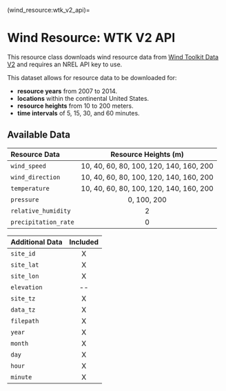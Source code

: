 (wind_resource:wtk_v2_api)=
# Wind Resource: WTK V2 API

This resource class downloads wind resource data from [Wind Toolkit Data V2](https://developer.nrel.gov/docs/wind/wind-toolkit/wtk-download/)
and requires an NREL API key to use.

This dataset allows for resource data to be downloaded for:
- **resource years** from 2007 to 2014.
- **locations** within the continental United States.
- **resource heights** from 10 to 200 meters.
- **time intervals** of 5, 15, 30, and 60 minutes.

## Available Data

| Resource Data     | Resource Heights (m)  |
| :---------------- | :---------------: |
| `wind_speed`  | 10, 40, 60, 80, 100, 120, 140, 160, 200 |
| `wind_direction`  | 10, 40, 60, 80, 100, 120, 140, 160, 200 |
| `temperature`  | 10, 40, 60, 80, 100, 120, 140, 160, 200 |
| `pressure`  | 0, 100, 200 |
| `relative_humidity`  | 2 |
| `precipitation_rate`  | 0 |

| Additional Data     | Included  |
| :---------------- | :---------------: |
| `site_id`      | X  |
| `site_lat`      | X |
| `site_lon`      | X |
| `elevation`      |  -- |
| `site_tz`      | X |
| `data_tz`      | X |
| `filepath`      | X |
| `year`      | X |
| `month`      | X |
| `day`      | X |
| `hour`      | X |
| `minute`      | X |
